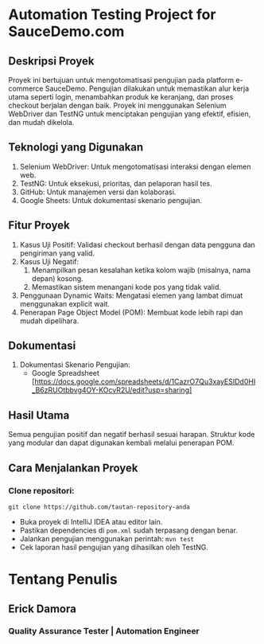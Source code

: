 # Automation Testing Project for SauceDemo.com

## Deskripsi Proyek
Proyek ini bertujuan untuk mengotomatisasi pengujian pada platform e-commerce SauceDemo. Pengujian dilakukan untuk memastikan alur kerja utama seperti login, menambahkan produk ke keranjang, dan proses checkout berjalan dengan baik. Proyek ini menggunakan Selenium WebDriver dan TestNG untuk menciptakan pengujian yang efektif, efisien, dan mudah dikelola.

## Teknologi yang Digunakan
1. Selenium WebDriver: Untuk mengotomatisasi interaksi dengan elemen web.
2. TestNG: Untuk eksekusi, prioritas, dan pelaporan hasil tes.
3. GitHub: Untuk manajemen versi dan kolaborasi.
4. Google Sheets: Untuk dokumentasi skenario pengujian.

## Fitur Proyek
1. Kasus Uji Positif: Validasi checkout berhasil dengan data pengguna dan pengiriman yang valid.
2. Kasus Uji Negatif:
   1. Menampilkan pesan kesalahan ketika kolom wajib (misalnya, nama depan) kosong.
   2. Memastikan sistem menangani kode pos yang tidak valid.
3. Penggunaan Dynamic Waits: Mengatasi elemen yang lambat dimuat menggunakan explicit wait.
4. Penerapan Page Object Model (POM): Membuat kode lebih rapi dan mudah dipelihara.

## Dokumentasi
1. Dokumentasi Skenario Pengujian:
   * Google Spreadsheet [https://docs.google.com/spreadsheets/d/1CazrO7Qu3xayESIDd0HI_B6zRUOtbbvg4OY-KOcvR2U/edit?usp=sharing]

## Hasil Utama
Semua pengujian positif dan negatif berhasil sesuai harapan.
Struktur kode yang modular dan dapat digunakan kembali melalui penerapan POM.

## Cara Menjalankan Proyek

### Clone repositori:
```git clone https://github.com/tautan-repository-anda```
* Buka proyek di IntelliJ IDEA atau editor lain.
* Pastikan dependencies di ```pom.xml``` sudah terpasang dengan benar.
* Jalankan pengujian menggunakan perintah:
```mvn test```
* Cek laporan hasil pengujian yang dihasilkan oleh TestNG.


# Tentang Penulis
## Erick Damora
### Quality Assurance Tester | Automation Engineer
